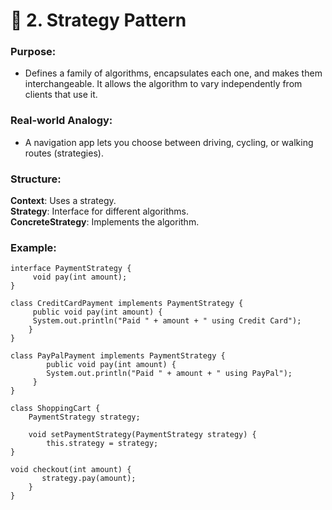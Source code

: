 # 🧠 2. Strategy Pattern

### Purpose:
- Defines a family of algorithms, encapsulates each one, and makes them interchangeable. It allows the algorithm to vary independently from clients that use it.

### Real-world Analogy:
- A navigation app lets you choose between driving, cycling, or walking routes (strategies).

### Structure:
**Context**: Uses a strategy.  
**Strategy**: Interface for different algorithms.  
**ConcreteStrategy**: Implements the algorithm.

### **Example**:
    interface PaymentStrategy {
         void pay(int amount);
    }
    
    class CreditCardPayment implements PaymentStrategy {
         public void pay(int amount) {
         System.out.println("Paid " + amount + " using Credit Card");
        }
    }
    
    class PayPalPayment implements PaymentStrategy {
            public void pay(int amount) {
            System.out.println("Paid " + amount + " using PayPal");
         }
    }

    class ShoppingCart {
        PaymentStrategy strategy;

        void setPaymentStrategy(PaymentStrategy strategy) {
            this.strategy = strategy;
    }

    void checkout(int amount) {
           strategy.pay(amount);
        }
    }
